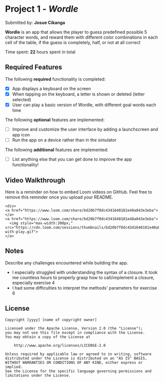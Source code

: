 # Project 1 - *Wordle*

Submitted by: **Josue Cikanga**

**Wordle** is an app that allows the player to guess predefined possible 5 character words, and reward them with different color combinations in each cell of the table, if the guess is completely, half, or not at all correct

Time spent: **22** hours spent in total

## Required Features

The following **required** functionality is completed:

- [X] App displays a keyboard on the screen
- [X] When tapping on the keyboard, a letter is shown or deleted (letter selected)
- [X] User can play a basic version of Wordle, with different goal words each time

The following **optional** features are implemented:

- [ ] Improve and customize the user interface by adding a launchscreen and app icon
- [ ] Run the app on a device rather than in the simulator

The following **additional** features are implemented:

- [ ] List anything else that you can get done to improve the app functionality!

## Video Walkthrough

Here is a reminder on how to embed Loom videos on GitHub. Feel free to remove this reminder once you upload your README. 

    <div>
    <a href="https://www.loom.com/share/bd20b7f0dc4341648181e48a843e3eba">
    </a>
    <a href="https://www.loom.com/share/bd20b7f0dc4341648181e48a843e3eba">
      <img style="max-width:300px;" src="https://cdn.loom.com/sessions/thumbnails/bd20b7f0dc4341648181e48a843e3eba-with-play.gif">
    </a>
  </div>

## Notes

Describe any challenges encountered while building the app.

- I especially struggled with understanding the syntax of a closure. It took me countless hours to properly grasp how to call/implement a closure, especially exercise 4
- I had some difficulties to interpret the methods' parameters for exercise 6

## License

    Copyright [yyyy] [name of copyright owner]

    Licensed under the Apache License, Version 2.0 (the "License");
    you may not use this file except in compliance with the License.
    You may obtain a copy of the License at

        http://www.apache.org/licenses/LICENSE-2.0

    Unless required by applicable law or agreed to in writing, software
    distributed under the License is distributed on an "AS IS" BASIS,
    WITHOUT WARRANTIES OR CONDITIONS OF ANY KIND, either express or implied.
    See the License for the specific language governing permissions and
    limitations under the License.

